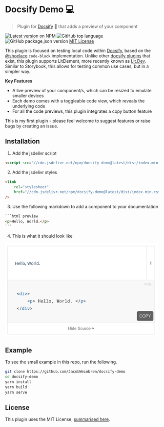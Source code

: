 # Docsify Demo 💻

> Plugin for [Docsify](https://docsify.js.org/#/) 📘 that adds a preview of your component

[![Latest version on NPM](https://img.shields.io/npm/v/docsify-demo?color=blue&label=docsify-demo)](https://www.npmjs.com/package/docsify-demo)
![GitHub top language](https://img.shields.io/github/languages/top/JacobWeinbren/docsify-demo)
![GitHub package.json version](https://img.shields.io/github/package-json/v/JacobWeinbren/docsify-demo)
[MIT License](https://img.shields.io/github/license/JacobWeinbren/docsify-demo?color=blue)

This plugin is focused on testing local code within [Docsify](https://docsify.js.org/#/), based on the [@shoelace](https://github.com/shoelace-style/shoelace) `code-block` implementation. Unlike other [docsify plugins](https://docsify.js.org/#/plugins) that exist, this plugin supports LitElement, more recently known as [Lit.Dev](https://lit.dev/). Similar to Storybook, this allows for testing common use cases, but in a simpler way.

**Key Features**

-   A live preview of your component/s, which can be resized to emulate smaller devices
-   Each demo comes with a toggleable code view, which reveals the underlying code
-   For all the code previews, this plugin integrates a copy button feature

This is my first plugin - please feel welcome to suggest features or raise bugs by creating an issue.

## Installation

1. Add the jsdelivr script

```html
<script src="//cdn.jsdelivr.net/npm/docsify-demo@latest/dist/index.min.js"></script>
```

2. Add the jsdelivr styles

```html
<link
    rel="stylesheet"
    href="//cdn.jsdelivr.net/npm/docsify-demo@latest/dist/index.min.css"
/>
```

3. Use the following markdown to add a component to your documentation

````html
```html preview
<p>Hello, World.</p>
```
````

4. This is what it should look like

<img src="screenshot.png" width="500px" alt="Demo Screenshot, showing a toggle bar, reveal button and preview box" />

## Example

To see the small example in this repo, run the following.

```bash
git clone https://github.com/JacobWeinbren/docsify-demo
cd docsify-demo
yarn install
yarn build
yarn serve
```

## License

This plugin uses the MIT License, [summarised here](https://tldrlegal.com/license/mit-license).

